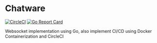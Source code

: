 # Chatware
[![CircleCI](https://circleci.com/gh/ariebrainware/chatware.svg?style=svg)](https://circleci.com/gh/ariebrainware/chatware)
[![Go Report Card](https://goreportcard.com/badge/github.com/ariebrainware/chatware)](https://goreportcard.com/report/github.com/ariebrainware/chatware)

Websocket implementation using Go, also implement CI/CD using Docker Containerization and CircleCI
